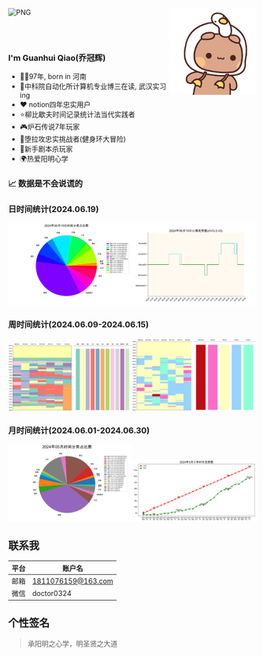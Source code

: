 <img align="left" alt="PNG" src="https://s3.bmp.ovh/imgs/2024/06/20/a2b128e82e5e3912.png" width=10% />
<img align="right" alt="GIF" src="./gif/bubu.gif" width="35%" />


<br><br><br>

### I'm Guanhui Qiao(乔冠辉)



- 👶🏻97年, born in 河南
- 🏫中科院自动化所计算机专业博三在读, 武汉实习ing
- ❤️ notion四年忠实用户
- ⭐柳比歇夫时间记录统计法当代实践者
- 🎮炉石传说7年玩家
- 🏅堕拉攻忠实挑战者(健身环大冒险)
- 📓新手剧本杀玩家
- 🌍热爱阳明心学

### 📈 数据是不会说谎的
### 日时间统计(2024.06.19)
<img src='./png/new_20240619_pie.png' width="50%"><img src='./png/new_20240619_plot.png' width="50%">

### 周时间统计(2024.06.09-2024.06.15)
<img src='./png/202406week03_table_show.png' width="50%"><img src='./png/202406week03_emotion_show.png' width="50%">

### 月时间统计(2024.06.01-2024.06.30)
<img src='./png/202405_pie.png' width="50%"><img src='./png/202405_work_time.png' width="50%">

## 联系我

|平台|账户名|
|-----|------------------|
|邮箱|1811076159@163.com|
|微信|doctor0324|

## 个性签名
> 承阳明之心学，明圣贤之大道
